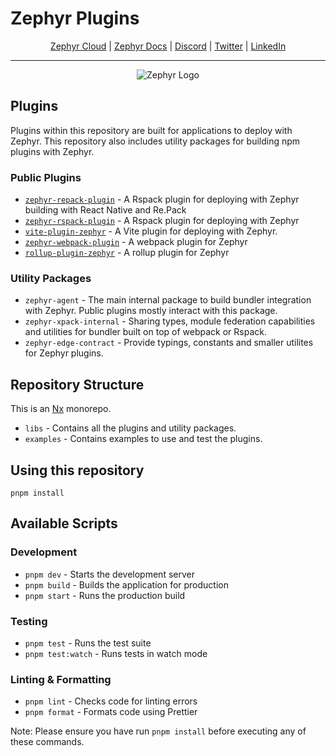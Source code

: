 # Zephyr Plugins

<div align="center">

[Zephyr Cloud](https://zephyr-cloud.io) | [Zephyr Docs](https://docs.zephyr-cloud.io) | [Discord](https://zephyr-cloud.io/discord) | [Twitter](https://x.com/ZephyrCloudIO) | [LinkedIn](https://www.linkedin.com/company/zephyr-cloud/)

<hr/>
  <img src="https://cdn.prod.website-files.com/669061ee3adb95b628c3acda/66981c766e352fe1f57191e2_Opengraph-zephyr.png" alt="Zephyr Logo" />
</div>

## Plugins

Plugins within this repository are built for applications to deploy with Zephyr. This repository also includes utility packages for building npm plugins with Zephyr.

### Public Plugins

- [`zephyr-repack-plugin`](libs/zephyr-repack-plugin/README.md) - A Rspack plugin for deploying with Zephyr building with React Native and Re.Pack
- [`zephyr-rspack-plugin`](libs/zephyr-rspack-plugin/README.md) - A Rspack plugin for deploying with Zephyr
- [`vite-plugin-zephyr`](libs/vite-plugin-zephyr/README.md) - A Vite plugin for deploying with Zephyr.
- [`zephyr-webpack-plugin`](libs/zephyr-webpack-plugin/README.md) - A webpack plugin for Zephyr
- [`rollup-plugin-zephyr`](libs/rollup-plugin-zephyr/README.md) - A rollup plugin for Zephyr

### Utility Packages

- `zephyr-agent` - The main internal package to build bundler integration with Zephyr. Public plugins mostly interact with this package.
- `zephyr-xpack-internal` - Sharing types, module federation capabilities and utilities for bundler built on top of webpack or Rspack.
- `zephyr-edge-contract` - Provide typings, constants and smaller utilites for Zephyr plugins.

## Repository Structure

This is an [Nx](https://nx.dev) monorepo.

- `libs` - Contains all the plugins and utility packages.
- `examples` - Contains examples to use and test the plugins.

## Using this repository

```
pnpm install
```

## Available Scripts

### Development

- `pnpm dev` - Starts the development server
- `pnpm build` - Builds the application for production
- `pnpm start` - Runs the production build

### Testing

- `pnpm test` - Runs the test suite
- `pnpm test:watch` - Runs tests in watch mode

### Linting & Formatting

- `pnpm lint` - Checks code for linting errors
- `pnpm format` - Formats code using Prettier

Note: Please ensure you have run `pnpm install` before executing any of these commands.
